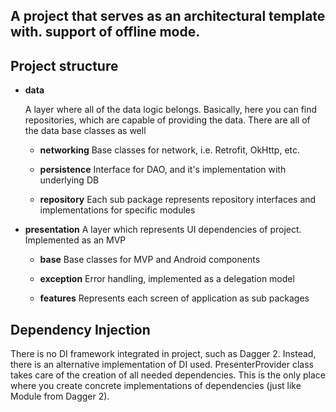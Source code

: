 ## A project that serves as an architectural template with. support of offline mode.

## Project structure

 - **data**

	A layer where all of the data logic belongs. Basically, here you can find repositories, which 		are capable of providing the data. There are all of the data base classes as well

	 - **networking**
	Base classes for network, i.e. Retrofit, OkHttp, etc.
	 - **persistence**
	 Interface for DAO, and it's implementation with underlying DB

	 - **repository**
		 Each sub package represents repository interfaces and implementations for specific modules

 - **presentation**
	 A layer which represents UI dependencies of project. Implemented as an MVP


	 - **base**
		 Base classes for MVP and Android components


	 - **exception**
		 Error handling, implemented as a delegation model

	 - **features**
		 Represents each screen of application as sub packages

## Dependency Injection
There is no DI framework integrated in project, such as Dagger 2. Instead, there is an alternative implementation of DI used. PresenterProvider class takes care of the creation of all needed dependencies. This is the only place where you create concrete implementations of dependencies (just like Module from Dagger 2).
